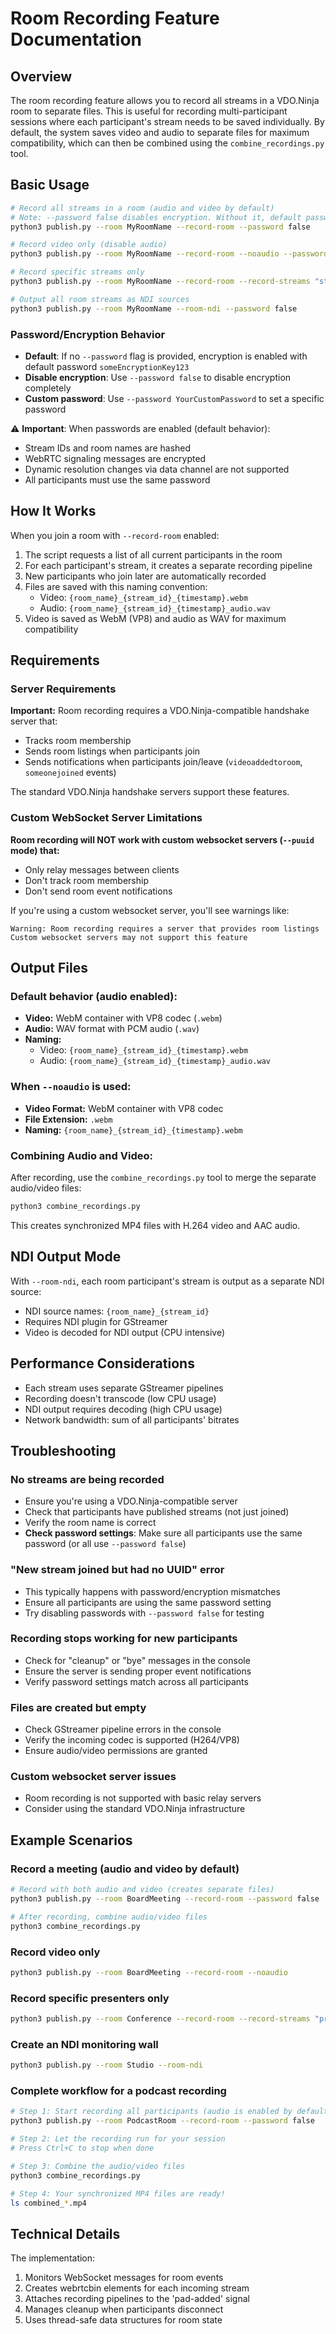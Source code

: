 # Room Recording Feature Documentation

## Overview

The room recording feature allows you to record all streams in a VDO.Ninja room to separate files. This is useful for recording multi-participant sessions where each participant's stream needs to be saved individually. By default, the system saves video and audio to separate files for maximum compatibility, which can then be combined using the `combine_recordings.py` tool.

## Basic Usage

```bash
# Record all streams in a room (audio and video by default)
# Note: --password false disables encryption. Without it, default password is used.
python3 publish.py --room MyRoomName --record-room --password false

# Record video only (disable audio)
python3 publish.py --room MyRoomName --record-room --noaudio --password false

# Record specific streams only
python3 publish.py --room MyRoomName --record-room --record-streams "stream1,stream2,stream3" --password false

# Output all room streams as NDI sources
python3 publish.py --room MyRoomName --room-ndi --password false
```

### Password/Encryption Behavior

- **Default**: If no `--password` flag is provided, encryption is enabled with default password `someEncryptionKey123`
- **Disable encryption**: Use `--password false` to disable encryption completely
- **Custom password**: Use `--password YourCustomPassword` to set a specific password

⚠️ **Important**: When passwords are enabled (default behavior):
- Stream IDs and room names are hashed
- WebRTC signaling messages are encrypted
- Dynamic resolution changes via data channel are not supported
- All participants must use the same password

## How It Works

When you join a room with `--record-room` enabled:

1. The script requests a list of all current participants in the room
2. For each participant's stream, it creates a separate recording pipeline
3. New participants who join later are automatically recorded
4. Files are saved with this naming convention:
   - Video: `{room_name}_{stream_id}_{timestamp}.webm`
   - Audio: `{room_name}_{stream_id}_{timestamp}_audio.wav`
5. Video is saved as WebM (VP8) and audio as WAV for maximum compatibility

## Requirements

### Server Requirements

**Important:** Room recording requires a VDO.Ninja-compatible handshake server that:
- Tracks room membership
- Sends room listings when participants join
- Sends notifications when participants join/leave (`videoaddedtoroom`, `someonejoined` events)

The standard VDO.Ninja handshake servers support these features.

### Custom WebSocket Server Limitations

**Room recording will NOT work with custom websocket servers (`--puuid` mode) that:**
- Only relay messages between clients
- Don't track room membership
- Don't send room event notifications

If you're using a custom websocket server, you'll see warnings like:
```
Warning: Room recording requires a server that provides room listings
Custom websocket servers may not support this feature
```

## Output Files

### Default behavior (audio enabled):
- **Video:** WebM container with VP8 codec (`.webm`)
- **Audio:** WAV format with PCM audio (`.wav`)
- **Naming:** 
  - Video: `{room_name}_{stream_id}_{timestamp}.webm`
  - Audio: `{room_name}_{stream_id}_{timestamp}_audio.wav`

### When `--noaudio` is used:
- **Video Format:** WebM container with VP8 codec
- **File Extension:** `.webm`
- **Naming:** `{room_name}_{stream_id}_{timestamp}.webm`

### Combining Audio and Video:
After recording, use the `combine_recordings.py` tool to merge the separate audio/video files:
```bash
python3 combine_recordings.py
```
This creates synchronized MP4 files with H.264 video and AAC audio.

## NDI Output Mode

With `--room-ndi`, each room participant's stream is output as a separate NDI source:
- NDI source names: `{room_name}_{stream_id}`
- Requires NDI plugin for GStreamer
- Video is decoded for NDI output (CPU intensive)

## Performance Considerations

- Each stream uses separate GStreamer pipelines
- Recording doesn't transcode (low CPU usage)
- NDI output requires decoding (high CPU usage)
- Network bandwidth: sum of all participants' bitrates

## Troubleshooting

### No streams are being recorded
- Ensure you're using a VDO.Ninja-compatible server
- Check that participants have published streams (not just joined)
- Verify the room name is correct
- **Check password settings**: Make sure all participants use the same password (or all use `--password false`)

### "New stream joined but had no UUID" error
- This typically happens with password/encryption mismatches
- Ensure all participants are using the same password setting
- Try disabling passwords with `--password false` for testing

### Recording stops working for new participants
- Check for "cleanup" or "bye" messages in the console
- Ensure the server is sending proper event notifications
- Verify password settings match across all participants

### Files are created but empty
- Check GStreamer pipeline errors in the console
- Verify the incoming codec is supported (H264/VP8)
- Ensure audio/video permissions are granted

### Custom websocket server issues
- Room recording is not supported with basic relay servers
- Consider using the standard VDO.Ninja infrastructure

## Example Scenarios

### Record a meeting (audio and video by default)
```bash
# Record with both audio and video (creates separate files)
python3 publish.py --room BoardMeeting --record-room --password false

# After recording, combine audio/video files
python3 combine_recordings.py
```

### Record video only
```bash
python3 publish.py --room BoardMeeting --record-room --noaudio
```

### Record specific presenters only
```bash
python3 publish.py --room Conference --record-room --record-streams "presenter1,presenter2"
```

### Create an NDI monitoring wall
```bash
python3 publish.py --room Studio --room-ndi
```

### Complete workflow for a podcast recording
```bash
# Step 1: Start recording all participants (audio is enabled by default)
python3 publish.py --room PodcastRoom --record-room --password false

# Step 2: Let the recording run for your session
# Press Ctrl+C to stop when done

# Step 3: Combine the audio/video files
python3 combine_recordings.py

# Step 4: Your synchronized MP4 files are ready!
ls combined_*.mp4
```

## Technical Details

The implementation:
1. Monitors WebSocket messages for room events
2. Creates webrtcbin elements for each incoming stream
3. Attaches recording pipelines to the 'pad-added' signal
4. Manages cleanup when participants disconnect
5. Uses thread-safe data structures for room state